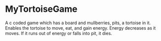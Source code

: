 # MyTortoiseGame
 A c coded game which has a board and mullberries, pits, a tortoise in it. Enables the tortoise to move, eat, and gain energy. Energy decreases as it moves. If it runs out of energy or falls into pit, it dies.
